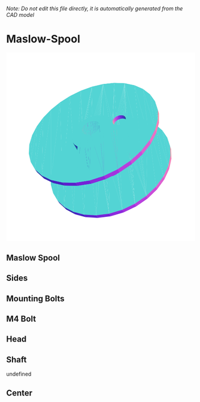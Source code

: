 ###### Note: Do not edit this file directly, it is automatically generated from the CAD model

# Maslow-Spool

![](/project.svg)

## Maslow Spool


## Sides


## Mounting Bolts


## M4 Bolt


## Head


## Shaft


undefined


## Center


